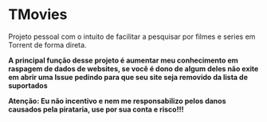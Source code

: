 # TMovies

Projeto pessoal com o intuito de facilitar a pesquisar por filmes e series em Torrent de forma direta.

__A principal função desse projeto é aumentar meu conhecimento em raspagem de dados de websites, se você é dono de algum deles não exite em abrir uma Issue pedindo para que seu site seja removido da lista de suportados__

__Atenção: Eu não incentivo e nem me responsabilizo pelos danos causados pela pirataria, use por sua conta e risco!!!__
